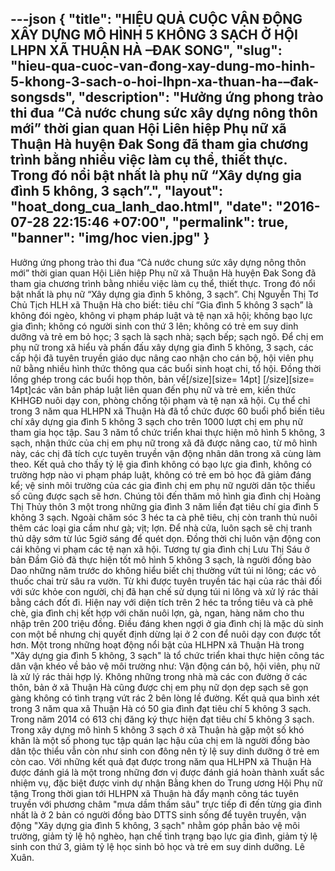 ---json
{
    "title": "HIỆU QUẢ CUỘC VẬN ĐỘNG XÂY DỰNG MÔ HÌNH 5 KHÔNG 3 SẠCH Ở HỘI LHPN XÃ THUẬN HÀ –ĐAK SONG",
    "slug": "hieu-qua-cuoc-van-đong-xay-dung-mo-hinh-5-khong-3-sach-o-hoi-lhpn-xa-thuan-ha-–đak-songsds",
    "description": "Hưởng ứng phong trào thi đua “Cả nước chung sức xây dựng nông thôn mới” thời gian quan Hội Liên hiệp Phụ nữ xã Thuận Hà huyện Đak Song đã tham gia chương trình bằng nhiều việc làm cụ thể, thiết thực. Trong đó nổi bật nhất là phụ nữ “Xây dựng gia đình 5 không, 3 sạch”.",
    "layout": "hoat_dong_cua_lanh_dao.html",
    "date": "2016-07-28 22:15:46 +07:00",
    "permalink": true,
    "banner": "img/hoc vien.jpg"
}
---
Hưởng ứng phong trào thi đua “Cả nước chung sức xây dựng nông thôn mới” thời gian quan Hội Liên hiệp Phụ nữ xã Thuận Hà huyện Đak Song đã tham gia chương trình bằng nhiều việc làm cụ thể, thiết thực. Trong đó nổi bật nhất là phụ nữ “Xây dựng gia đình 5 không, 3 sạch”.
Chị Nguyễn Thị Tơ Chủ Tịch HLH xã Thuận Hà cho biết: tiêu chí “Gia đình 5 không 3 sạch” là không đói ngèo, không vi phạm pháp luật và tệ nạn xã hội; không bạo lực gia đình; không có người sinh con thứ 3 lên; không có trẻ em suy dinh dưỡng và trẻ em bỏ học; 3 sạch là sạch nhà; sạch bếp; sạch ngõ. Để chị em phụ nữ trong xã hiểu và phấn đấu xây dựng gia đình 5 không, 3 sạch, các cấp hội đã tuyên truyền giáo dục nâng cao nhận cho cán bộ, hội viên phụ nữ bằng nhiều hình thức thông qua các buổi sinh hoạt chi, tổ hội. Đồng thời lồng ghép trong các buổi họp thôn, bản về[/size][size= 14pt] [/size][size= 14pt]các văn bản pháp luật liên quan đến phụ nữ và trẻ em, kiến thức KHHGĐ nuôi dạy con, phòng chống tội phạm và tệ nạn xã hội. Cụ thể chỉ trong 3 năm qua HLHPN xã Thuận Hà đã tổ chức được 60 buổi phổ biến tiêu chí xây dựng gia đình 5 không 3 sạch cho trên 1000 lượt chị em phụ nữ tham gia học tập.
Sau 3 năm tổ chức triển khai thực hiện mô hình 5 không, 3 sạch, nhận thức của chị em phụ nữ trong xã đã được nâng cao, từ mô hình này, các chị đã tích cực tuyên truyền vận động nhân dân trong xã cùng làm theo. Kết quả cho thấy tỷ lệ gia đình không có bạo lực gia đình, không có trường hợp nào vi phạm pháp luật, không có trẻ em bỏ học đã giảm đáng kể; vệ sinh môi trường của các gia đình chị em phụ nữ người dân tộc thiểu số cũng được sạch sẽ hơn.
Chúng tôi đến thăm mô hình gia đình chị Hoàng Thị Thủy thôn 3 một trong những gia đình 3 năm liền đạt tiêu chí gia đình 5 không 3 sạch. Ngoài chăm sóc 3 héc ta cà phê tiêu, chị còn tranh thủ nuôi thêm các loại gia cầm như gà; vịt; lợn. Để nhà cửa, luôn sạch sẽ chị tranh thủ dậy sớm từ lúc 5giờ sáng để quét dọn. Đồng thời chị luôn vận động con cái không vi phạm các tệ nạn xã hội.
Tương tự gia đình chị Lưu Thị Sáu ở bản Đầm Giỏ đã thực hiện tốt mô hình 5 không 3 sạch, là người đồng bào Dao những năm trước do không hiểu biết chị thường vứt túi ni lông; các vỏ thuốc chai trừ sâu ra vườn. Từ khi được tuyên truyền tác hại của rác thải đối với sức khỏe con người, chị đã hạn chế sử dụng túi ni lông và xử lý rác thải bằng cách đốt đi. Hiện nay với diện tích trên 2 héc ta trồng tiêu và cà phê chè, gia đình chị kết hợp với chăn nuôi lợn, gà, ngan, hàng năm cho thu nhập trên 200 triệu đồng. Điều đáng khen ngợi ở gia đình chị là mặc dù sinh con một bề nhưng chị quyết định dừng lại ở 2 con để nuôi dạy con được tốt hơn.
Một trong những hoạt động nổi bật của HLHPN xã Thuận Hà trong "Xây dựng gia đình 5 không, 3 sạch" là tổ chức triển khai thực hiện công tác dân vận khéo về bảo vệ môi trường như: Vận động cán bộ, hội viên, phụ nữ là xử lý rác thải hợp lý. Không những trong nhà mà các con đường ở các thôn, bản ở xã Thuận Hà cũng được chị em phụ nữ dọn dẹp sạch sẽ gọn gàng không có tình trạng vứt rác 2 bên lòng lề đường. Kết quả qua bình xét trong 3 năm qua xã Thuận Hà có 50 gia đình đạt tiêu chí 5 không 3 sạch. Trong năm 2014 có 613 chị đăng ký thực hiện đạt tiêu chí 5 không 3 sạch.
Trong xây dựng mô hình 5 không 3 sạch ở xã Thuận hà gặp một số khó khăn là một số phong tục tập quán lạc hậu của chị em là người đồng bào dân tộc thiểu vẫn còn như sinh con đông nên tỷ lệ suy dinh dưỡng ở trẻ em còn cao. Với những kết quả đạt được trong năm qua HLHPN xã Thuận Hà được đánh giá là một trong những đơn vị được đánh giá hoàn thành xuất sắc nhiệm vụ, đặc biệt được vinh dự nhận Bằng khen do Trung ương Hội Phụ nữ tặng
Trong thời gian tới HLHPN xã Thuận hà đẩy mạnh công tác tuyên truyền với phương châm "mưa dầm thấm sâu" trực tiếp đi đến từng gia đình nhất là ở 2 bản có người đồng bào DTTS sinh sống để tuyên truyền, vận động "Xây dựng gia đình 5 không, 3 sạch" nhằm góp phần bảo vệ môi trường, giảm tỷ lệ hộ nghèo, hạn chế tình trạng bạo lực gia đình, giảm tỷ lệ sinh con thứ 3, giảm tỷ lệ học sinh bỏ học và trẻ em suy dinh dưỡng.
Lê Xuân.